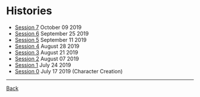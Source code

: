 # Histories
- [Session 7](Session007.md) October 09 2019
- [Session 6](Session006.md) September 25 2019
- [Session 5](Session005.md) September 11 2019
- [Session 4](Session004.md) August 28 2019
- [Session 3](Session003.md) August 21 2019
- [Session 2](Session002.md) August 07 2019
- [Session 1](Session001.md) July 24 2019
- [Session 0](Session000.md) July 17 2019 (Character Creation)

---
[Back](../TheEyesOfTheBeholder)
